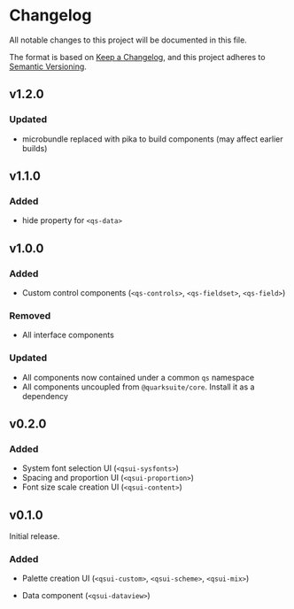 # Changelog

All notable changes to this project will be documented in this file.

The format is based on [Keep a Changelog](https://keepachangelog.com/en/1.0.0/), and this project adheres to [Semantic Versioning](https://semver.org/spec/v2.0.0.html).

## v1.2.0

### Updated

+ microbundle replaced with pika to build components (may affect earlier builds)

## v1.1.0

### Added

+ hide property for `<qs-data>`

## v1.0.0

### Added

+ Custom control components (`<qs-controls>`, `<qs-fieldset>`, `<qs-field>`)

### Removed

+ All interface components

### Updated

+ All components now contained under a common `qs` namespace
+ All components uncoupled from `@quarksuite/core`. Install it as a dependency

## v0.2.0

### Added

+ System font selection UI (`<qsui-sysfonts>`)
+ Spacing and proportion UI (`<qsui-proportion>`)
+ Font size scale creation UI (`<qsui-content>`)
## v0.1.0

Initial release.

### Added

+ Palette creation UI (`<qsui-custom>`, `<qsui-scheme>`, `<qsui-mix>`)

+ Data component (`<qsui-dataview>`)
